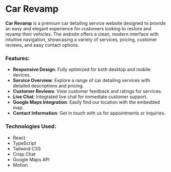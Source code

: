 # Car Revamp

**Car Revamp** is a premium car detailing service website designed to provide an easy and elegant experience for customers looking to restore and revamp their vehicles. The website offers a clean, modern interface with intuitive navigation, showcasing a variety of services, pricing, customer reviews, and easy contact options.

### Features:

- **Responsive Design**: Fully optimized for both desktop and mobile devices.
- **Service Overview**: Explore a range of car detailing services with detailed descriptions and pricing.
- **Customer Reviews**: View customer feedback and ratings for services.
- **Live Chat**: Integrated live chat for immediate customer support.
- **Google Maps Integration**: Easily find our location with the embedded map.
- **Contact Information**: Get in touch with us for appointments or inquiries.

### Technologies Used:

- React
- TypeScript
- Tailwind CSS
- Crisp Chat
- Google Maps API
- Motion
